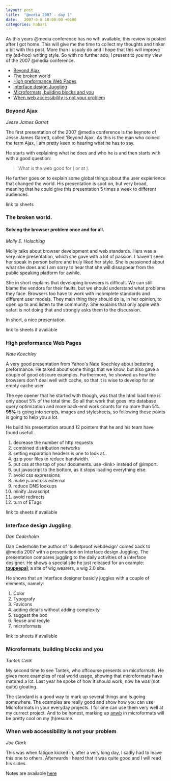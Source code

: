 ```yaml
---
layout: post
title:  "@media 2007 - day 1"
date:   2007-6-8 10:00:00 +0100
categories: habari
---
```

As this years @media conference has no wifi available, this review is posted after I got home. This will give me the time to collect my thoughts and tinker a bit with this post. More than I usualy do and I hope that this will improve my (ad-hoc) writing style. So with no further ado, I present to you my view of the 2007 @media conference.
<ul>
	<li><a href="#ajax">Beyond Ajax</a></li>
	<li><a href="#browser">The broken world</a></li>
	<li><a href="#preformance">High preformance Web Pages</a></li>
	<li><a href="#juggling">Interface design Juggling</a></li>
	<li><a href="#microformats">Microformats, building blocks and you</a></li>
	<li><a href="#access">When web accessibility is not your problem</a></li>
</ul>
<h3><a id="ajax"><!--more-->Beyond Ajax</a></h3>
<em><span class="name">Jesse James Garret</span></em>

The first presentation of the 2007 @media conference is the keynote of Jesse James Garrett, called 'Beyond Ajax'. As this is the man who coined the term Ajax, I am pretty keen to hearing what he has to say.

He starts with explaining what he does and who he is and then starts with with a good question:
<blockquote>What is the web good for ( or at ).</blockquote>
He further goes on to explain some global things about the user expierience that changed the world. His presentation is spot on, but very broad, meaning that he could give this presentation 5 times a week to different audiences.

link to sheets
<h3><a id="browser">The broken world.</a></h3>
<h4>Solving the browser  problem once and for all.</h4>
<em><span class="name">Molly E. Holschlag</span></em>

Molly talks about browser development and web standards. Hers was a very nice presentation, which she gave with a lot of passion. I haven't seen her speak in person before and truly liked her style. She is passioned about what she does and I am sorry to hear that  she will dissappear from the public speaking platform for awhile.

She in short explains that developing browsers is difficult. We can still blame the vendors for their faults, but we should understand what problems they face. Browsers too have to work with incomplete standards and different user models. They main thing they should do is, in her opinion, to open up to and listen to the community. She explains that only apple with safari is not doing that and strongly asks them to the discussion.

In short, a nice presentation.

link to sheets if available
<h3><a id="preformance">High preformance Web Pages</a></h3>
<em>Nate Koechley</em>

A very good presentation from Yahoo's Nate Koechley about bettering preformance. He talked about some things that we know, but also gave a couple of good obscure examples. Furthermore, he showed us how the browsers don't deal well with cache, so that it is wise to develop for an empty cache user.

The eye opener that he started with though, was that the html load time is only about 5% of the total time. So all that work that goes into database query optimization and more back-end work counts for no more than 5%. <strong>95%</strong>  is going into scripts, images and stylesheets, so following these points is going to help you a lot.

He build his presentation around 12 pointers that he and his team have found usefull.
<ol>
	<li>decrease the number of http requests</li>
	<li>combined distribution networks</li>
	<li>setting exparation headers is one to look at..</li>
	<li>gzip your files to reduce bandwidth.</li>
	<li>put css at the top of your documents. use &lt;link&gt; instead of @import.</li>
	<li>put javascript to the bottom, as it stops loading everything else.</li>
	<li>avoid css expressions</li>
	<li>make js and css external</li>
	<li>reduce DNS lookups</li>
	<li>minify Javascript</li>
	<li>avoid redirects</li>
	<li>turn of ETags</li>
</ol>
link to sheets if available
<h3><a id="juggling">Interface design Juggling</a></h3>
<em><span class="name">Dan Cederholm</span></em>

Dan Cederholm the author of 'bulletproof webdesign' comes back to @media 2007 with a presentation on Interface design Juggling. The presentation compares juggling to the daily activities of a interface designer. He shows a special site he just released for an example: <strong><a href="http://www.toupeepal.com/">toupeepal</a></strong>, a site of wig wearers, a wig 2.0 site.

He shows that an interface designer basicly juggles with a couple of elements, namely:
<ol>
	<li>Color</li>
	<li>Typografy</li>
	<li>Favicons</li>
	<li>adding details without adding complexity</li>
	<li>suggest the box</li>
	<li>Reuse and recyle</li>
	<li>microformats</li>
</ol>
link to sheets if available
<h3><a id="microformats">Microformats, building blocks and you</a></h3>
<em><span class="name">Tantek Celik</span></em>

My second time to see Tantek, who offcourse presents on micoformats. He gives more examples of real world usage, showing that microformats have matured a lot. Last year he spoke of how it should work, now he was (not quite) gloating.

The standard is a good way to mark up several things and is going somewhere. The examples are really good and show how you can use Microformats in your everyday projects. I for one can use them very well at my currect project. And to be honest, marking up <a href="http://www.anwb.nl/" title="anwb website, my current project">anwb</a> in microformats will be pretty cool on my (h)resume.
<h3><a id="access">When web accessibility is not your problem</a></h3>
<em>Joe Clark</em>

This was when fatigue kicked in, after a very long day, I sadly had to leave this one to others. Afterwards I heard that it was quite good and I will read his slides.

Notes are available <a href="http://www.joeclark.org/media7" title="joe's notes on his @media 2007 presentation.">here</a>
